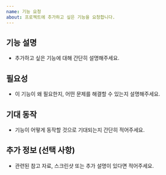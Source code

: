 ```yaml
---
name: 기능 요청
about: 프로젝트에 추가하고 싶은 기능을 요청합니다.
---
```


## 기능 설명
- 추가하고 싶은 기능에 대해 간단히 설명해주세요.

## 필요성
- 이 기능이 왜 필요한지, 어떤 문제를 해결할 수 있는지 설명해주세요.

## 기대 동작
- 기능이 어떻게 동작할 것으로 기대되는지 간단히 적어주세요.

## 추가 정보 (선택 사항)
- 관련된 참고 자료, 스크린샷 또는 추가 설명이 있다면 적어주세요.
